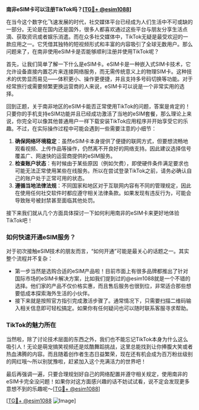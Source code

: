 **南非eSIM卡可以注册TikTok吗？[[TG💪+ @esim1088](https://t.me/s/esim1088)]**

在当今这个数字化飞速发展的时代，社交媒体平台已经成为人们生活中不可或缺的一部分。无论是在国内还是国外，很多人都喜欢通过这些平台与朋友分享生活点滴、获取资讯或者娱乐消遣。而在众多社交媒体中，TikTok无疑是最受欢迎的一款应用之一。它凭借其独特的短视频形式和丰富的内容吸引了全球无数用户。那么问题来了，在南非使用eSIM卡是否能够顺利注册并使用TikTok呢？

首先，让我们简单了解一下什么是eSIM卡。eSIM卡是一种嵌入式SIM卡技术，它允许设备直接内置芯片来连接网络服务，而无需传统意义上的物理SIM卡。这种技术的优势显而易见——体积更小、操作更便捷，并且支持多号码切换等功能。对于经常旅行或需要频繁更换运营商的人来说，eSIM卡可以说是一个非常实用的选择。

回到正题，关于南非地区的eSIM卡能否正常使用TikTok的问题，答案是肯定的！只要你的手机支持eSIM功能并且已经成功激活了当地的eSIM套餐，那么理论上来说，你完全可以像其他普通用户一样下载安装TikTok应用程序并开始享受它的乐趣。不过，在实际操作过程中可能会遇到一些需要注意的小细节：

1. **确保网络环境稳定**：虽然eSIM卡本身提供了便捷的联网方式，但要想流畅地观看视频、上传作品等操作，仍然离不开良好的网络支持。因此建议选择信号覆盖广、网速快的运营商提供的eSIM服务。
2. **检查账户状态**：有时候由于某些原因（例如欠费），即使硬件条件满足要求也可能无法正常使用某些在线服务。所以在尝试登录TikTok之前，请务必确认自己的账户处于正常可用的状态。
3. **遵循当地法律法规**：不同国家和地区对于互联网内容有不同的管理规定，因此在使用任何社交软件时都应遵守相关法律条款。如果发现有违反行为，可能会导致账号被封禁甚至面临其他处罚。

接下来我们就从几个方面具体探讨一下如何利用南非的eSIM卡来更好地体验TikTok吧！

### 如何快速开通eSIM服务？

对于初次接触eSIM技术的朋友而言，“如何开通”可能是最关心的话题之一。其实整个流程并不复杂：
- 第一步当然是选购合适的eSIM产品啦！目前市面上有很多品牌都推出了针对国际市场的eSIM卡解决方案，比如我们提到过的@esim1088就是一个不错的选择。他们家的产品不仅价格实惠，而且售后服务也很到位，非常适合那些想要低成本探索海外生活的小伙伴。
- 接下来就是按照官方指引完成激活步骤了。通常情况下，只需要扫描二维码输入相关信息即可轻松搞定。如果你有任何疑问也可以随时联系客服寻求帮助。

### TikTok的魅力所在

当然啦，除了讨论技术层面的东西之外，我们也不能忘记TikTok本身为什么这么吸引人！无论是萌宠搞笑视频还是炫酷舞蹈挑战，这里总能找到让你捧腹大笑或者热血沸腾的内容。而且随着创作者生态日益繁荣，现在还有机会成为百万粉丝级别的网红哦～所以别犹豫啦，赶紧加入这个充满活力的世界吧！

最后再强调一遍，只要合理规划好自己的网络配置并遵守相关规定，使用南非的eSIM卡完全没问题！如果你对这方面感兴趣的话不妨试试看，说不定会发现更多意想不到的乐趣呢～[[TG💪+ @esim1088](https://t.me/s/esim1088)]

[[TG💪+ @esim1088](https://t.me/s/esim1088) ![Image](https://i.postimg.cc/4NQfJmqS/Snipaste-2025-05-13-00-14-12.png)]